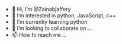 - 👋 Hi, I’m @Zainabjaffery
- 👀 I’m interested in python, JavaScript, c++
- 🌱 I’m currently learning python
- 💞️ I’m looking to collaborate on ...
- 📫 How to reach me ...

<!---
Zainabjaffery/Zainabjaffery is a ✨ special ✨ repository because its `README.md` (this file) appears on your GitHub profile.
You can click the Preview link to take a look at your changes.
--->
